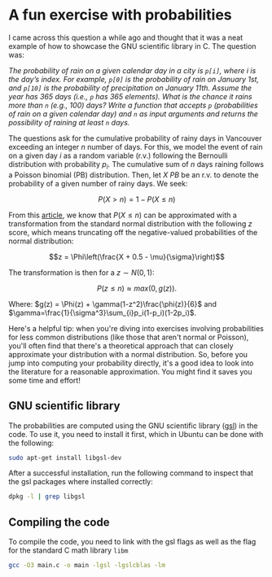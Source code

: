 # A fun exercise with probabilities

I came across this question a while ago and thought that it was a neat example of how to showcase the GNU scientific library in C. The question was:

*The probability of rain on a given calendar day in a city  is `p[i]`, where i is the day’s index. For example, `p[0]` is the probability of rain on January 1st, and `p[10]` is the probability of precipitation on January 11th. Assume the year has 365 days (i.e., `p` has 365 elements). What is the chance it rains more than `n` (e.g., 100) days? Write a function that accepts `p` (probabilities of rain on a given calendar day) and `n` as input arguments and returns the possibility of raining at least `n` days.*

The questions ask for the cumulative probability of rainy days in Vancouver exceeding an integer $n$ number of days. For this, we model the event of rain on a given day $i$ as a random variable (r.v.) following the Bernoulli distribution with probability $p_i$. The cumulative sum of $n$ days raining follows a Poisson binomial (PB) distribution. Then, let $X~PB$ be an r.v. to denote the probability of a given number of rainy days. We seek: 

```math
P(X > n) = 1 - P(X\leq n)
```

From this [article](https://epubs.siam.org/doi/abs/10.1137/1140093), we know that $P(X\leq n)$ can be approximated with a transformation from the standard normal distribution with the following $z$ score, which means truncating off the negative-valued probabilities of the normal distribution:

```math
z = \Phi\left(\frac{X + 0.5 - \mu}{\sigma}\right)
```

The transformation is then for a $z \sim N(0,1)$:

```math
P(z \leq n) ≈ max \left(0, g(z)\right).
```
Where: $g(z) = \Phi(z) + \gamma(1-z^2)\frac{\phi(z)}{6}$ and $\gamma=\frac{1}{\sigma^3}\sum_{i}p_i(1-p_i)(1-2p_i)$.

Here's a helpful tip: when you're diving into exercises involving probabilities for less common distributions (like those that aren't normal or Poisson), you'll often find that there's a theoretical approach that can closely approximate your distribution with a normal distribution. So, before you jump into computing your probability directly, it's a good idea to look into the literature for a reasonable approximation. You might find it saves you some time and effort!

## GNU scientific library

The probabilities are computed using the GNU scientific library ([gsl](https://www.gnu.org/software/gsl/)) in the code. To use it, you need to install it first, which in Ubuntu can be done with the following:

```bash
sudo apt-get install libgsl-dev
```

After a successful installation, run the following command to inspect that the gsl packages where installed correctly:

```bash
dpkg -l | grep libgsl
```

## Compiling the code

To compile the code, you need to link with the gsl flags as well as the flag for the standard C math library ```libm```

```bash
gcc -O3 main.c -o main -lgsl -lgslcblas -lm
```

